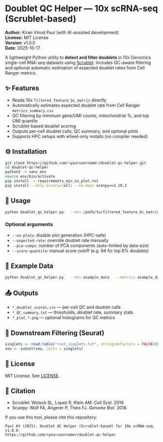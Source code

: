 # Doublet QC Helper — 10x scRNA-seq (Scrublet-based)

**Author:** Kiran Vinod Paul (with AI-assisted development)  
**License:** MIT License  
**Version:** v1.0.0  
**Date:** 2025-10-17  

A lightweight Python utility to **detect and filter doublets** in 10x Genomics single-cell RNA-seq datasets using [Scrublet](https://github.com/AllonKleinLab/scrublet). Includes QC-aware filtering and optional automatic estimation of expected doublet rates from Cell Ranger metrics.

## ✨ Features
- Reads 10x `filtered_feature_bc_matrix` directly
- Automatically estimates expected doublet rate from Cell Ranger `metrics_summary.csv`
- QC filtering by minimum gene/UMI counts, mitochondrial %, and top UMI quantile
- Scrublet-based doublet scoring
- Outputs per-cell doublet calls, QC summary, and optional plots
- Supports HPC setups with wheel-only installs (no compiler needed)

## ⚙️ Installation
```bash
git clone https://github.com/<yourusername>/doublet-qc-helper.git
cd doublet-qc-helper
python3 -m venv env
source env/bin/activate
pip install -r requirements_min_no_plot.txt
pip install --only-binary=:all: --no-deps scanpy==1.10.2
```

## 🚀 Usage
```bash
python doublet_qc_helper.py   --mtx /path/to/filtered_feature_bc_matrix   --metrics /path/to/metrics_summary.csv   --out run1
```

### Optional arguments
- `--no-plots`: disable plot generation (HPC-safe)
- `--expected-rate`: override doublet rate manually
- `--pca-comps`: number of PCA components (auto-limited by data size)
- `--score-quantile`: manual score cutoff (e.g. 94 for top 6% doublets)

## 🧪 Example Data
```bash
python doublet_qc_helper.py   --mtx example_data   --metrics example_data/metrics_summary.csv   --out test_run   --no-plots
```

## 📤 Outputs
- `*_doublet_scores.csv` — per-cell QC and doublet calls  
- `*_QC_summary.txt` — thresholds, doublet rate, summary stats  
- `*_plot_*.png` — optional histograms for QC metrics

## 🧬 Downstream Filtering (Seurat)
```r
singlets <- read.table("run1_singlets.txt", stringsAsFactors = FALSE)$V1
seu <- subset(seu, cells = singlets)
```

## 📄 License
MIT License. See [LICENSE](LICENSE).

## 📢 Citation
- Scrublet: Wolock SL, Lopez R, Klein AM. *Cell Syst.* 2019.
- Scanpy: Wolf FA, Angerer P, Theis FJ. *Genome Biol.* 2018.

If you use this tool, please cite this repository:
```
Paul KV (2025). Doublet QC Helper (Scrublet-based) for 10x scRNA-seq. v1.0.0.
https://github.com/<yourusername>/doublet-qc-helper
```
